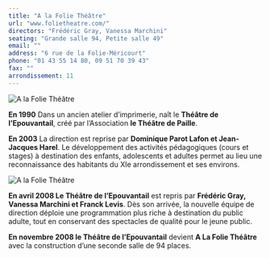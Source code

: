 ```yaml
---
title: "A la Folie Théâtre"
url: "www.folietheatre.com/"
directors: "Frédéric Gray, Vanessa Marchini"
seating: "Grande salle 94, Petite salle 49"
email: ""
address: "6 rue de la Folie-Méricourt"
phone: "01 43 55 14 80, 09 51 70 39 43"
fax: ""
arrondissement: 11
---
```


![A la Folie Théâtre](../images/11eme/a-la-folie-theatre/a-la-folie-theatre-1.jpg)

**En 1990** Dans un ancien atelier d’imprimerie, naît le **Théâtre de l’Epouvantail**, créé par l’Association **le Théâtre de Paille**.

**En 2003** La direction est reprise par **Dominique Parot Lafon et Jean-Jacques Harel**. Le développement des activités pédagogiques (cours et stages) à destination des enfants, adolescents et adultes permet au lieu une reconnaissance des habitants du XIe arrondissement et ses environs.

![A la Folie Théâtre](../images/11eme/a-la-folie-theatre/a-la-folie-theatre-2.jpg)

**En avril 2008 Le Théâtre de l’Epouvantail** est repris par **Frédéric Gray, Vanessa Marchini et Franck Levis**.
Dès son arrivée, la nouvelle équipe de direction déploie une programmation plus riche à destination du public adulte, tout en conservant des spectacles de qualité pour le jeune public.

**En novembre 2008 le Théâtre de l’Epouvantail** devient **A La Folie Théâtre** avec la construction d’une seconde salle de 94 places.

